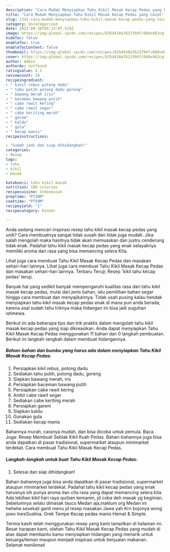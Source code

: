 ```yaml
---
description: "Cara Mudah Menyiapkan Tahu Kikil Masak Kecap Pedas yang Lezat"
title: "Cara Mudah Menyiapkan Tahu Kikil Masak Kecap Pedas yang Lezat"
slug: 1342-cara-mudah-menyiapkan-tahu-kikil-masak-kecap-pedas-yang-lezat
category: Uncategorized
date: 2022-09-26T05:13:07.529Z
image: https://img-global.cpcdn.com/recipes/b35d418a7621f04f/680x482cq70/tahu-kikil-masak-kecap-pedas-foto-resep-utama.jpg
hideToc: false
enableToc: true
enableTocContent: false
thumbnail: https://img-global.cpcdn.com/recipes/b35d418a7621f04f/680x482cq70/tahu-kikil-masak-kecap-pedas-foto-resep-utama.jpg
cover: https://img-global.cpcdn.com/recipes/b35d418a7621f04f/680x482cq70/tahu-kikil-masak-kecap-pedas-foto-resep-utama.jpg
author: Admin
authorAv: notfound
ratingvalue: 4.1
reviewcount: 24
recipeingredient:
- " kikil rebus potong dadu"
- " tahu putih potong dadu goreng"
- " bawang merah iris"
- " baceman bawang putih"
- " cabe rawit kering"
- " cabe rawit segar"
- " cabe keriting merah"
- " garem"
- " kaldu"
- " gula"
- " kecap manis"
recipeinstructions:

- "Sudah jadi dan siap dihidangkan!"
categories:
- Resep
tags:
- tahu
- kikil
- masak

katakunci: tahu kikil masak 
nutrition: 100 calories
recipecuisine: Indonesian
preptime: "PT30M"
cooktime: "PT59M"
recipeyield: "1"
recipecategory: Dinner

---
```





Anda sedang mencari inspirasi resep tahu kikil masak kecap pedas yang unik? Cara membuatnya sangat tidak susah dan tidak juga mudah. Jika salah mengolah maka hasilnya tidak akan memuaskan dan justru cenderung tidak enak. Padahal tahu kikil masak kecap pedas yang enak selayaknya memiliki aroma dan rasa yang bisa memancing selera Kita.





Lihat juga cara membuat Tahu Kikil Masak Kecap Pedas dan masakan sehari-hari lainnya. Lihat juga cara membuat Tahu Kikil Masak Kecap Pedas dan masakan sehari-hari lainnya. Terbaru Teruji; Resep &#39;kikil tahu kecap pedas&#39; teruji.

Banyak hal yang sedikit banyak mempengaruhi kualitas rasa dari tahu kikil masak kecap pedas, mulai dari jenis bahan, lalu pemilihan bahan segar hingga cara membuat dan menyajikannya. Tidak usah pusing kalau hendak menyiapkan tahu kikil masak kecap pedas enak di mana pun anda berada, karena asal sudah tahu triknya maka hidangan ini bisa jadi suguhan istimewa.






Berikut ini ada beberapa tips dan trik praktis dalam mengolah tahu kikil masak kecap pedas yang siap dikreasikan. Anda dapat menyiapkan Tahu Kikil Masak Kecap Pedas menggunakan 11 bahan dan 0 langkah pembuatan. Berikut ini langkah-langkah dalam membuat hidangannya.

<!--inarticleads1-->

##### Bahan-bahan dan bumbu yang harus ada dalam menyiapkan Tahu Kikil Masak Kecap Pedas:

1. Persiapkan  kikil rebus, potong dadu
1. Sediakan  tahu putih, potong dadu, goreng
1. Siapkan  bawang merah, iris
1. Persiapkan  baceman bawang putih
1. Persiapkan  cabe rawit kering
1. Ambil  cabe rawit segar
1. Sediakan  cabe keriting merah
1. Persiapkan  garem
1. Siapkan  kaldu
1. Gunakan  gula
1. Sediakan  kecap manis


Bahannya murah, caranya mudah, dan bisa dicoba untuk pemula. Baca Juga: Resep Membuat Seblak Kikil Kuah Pedas. Bahan-bahannya juga bisa anda dapatkan di pasar tradisional, supermarket ataupun minimarket terdekat. Cara membuat Tahu Kikil Masak Kecap Pedas. 

<!--inarticleads2-->

##### Langkah-langkah untuk buat Tahu Kikil Masak Kecap Pedas:


1. Selesai dan siap dihidangkan!

Bahan-bahannya juga bisa anda dapatkan di pasar tradisional, supermarket ataupun minimarket terdekat. Padahal tahu kikil kecap pedas yang enak harusnya sih punya aroma dan cita rasa yang dapat memancing selera kita. Ada lebihan kikil hari raya qurban kemaren, jd coba deh masak yg beginian. Sebelumnya selalu dimasak tauco Medan aja,maklum org Medan ini hehehe.sesekali ganti menu jd resep masakan Jawa yah Krn bojonya wong jowo InesGustina. Orek Tempe Kecap pedas manis Hemat &amp; Simple. 

Terima kasih telah menggunakan resep yang kami tampilkan di halaman ini. Besar harapan kami, olahan Tahu Kikil Masak Kecap Pedas yang mudah di atas dapat membantu kamu menyiapkan hidangan yang menarik untuk keluarga/teman maupun menjadi inspirasi untuk berjualan makanan. Selamat menikmati
